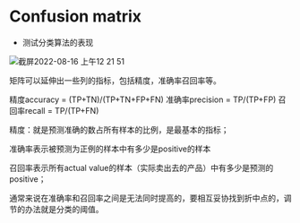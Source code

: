 # Confusion matrix

- 测试分类算法的表现

![截屏2022-08-16 上午12 21 51](https://user-images.githubusercontent.com/93849914/184797243-01b5398b-4b8d-4218-98e5-3432d7eca3ce.png)

矩阵可以延伸出一些列的指标，包括精度，准确率召回率等。

精度accuracy = (TP+TN)/(TP+TN+FP+FN)
准确率precision = TP/(TP+FP)
召回率recall = TP/(TP+FN)

精度：就是预测准确的数占所有样本的比例，是最基本的指标；

准确率表示被预测为正例的样本中有多少是positive的样本

召回率表示所有actual value的样本（实际卖出去的产品）中有多少是预测的positive；

通常来说在准确率和召回率之间是无法同时提高的，要相互妥协找到折中点的，调节的办法就是分类的阈值。
